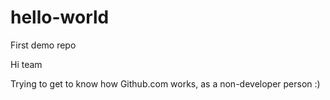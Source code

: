 # hello-world
First demo repo

Hi team 

Trying to get to know how Github.com works, as a non-developer person :)
